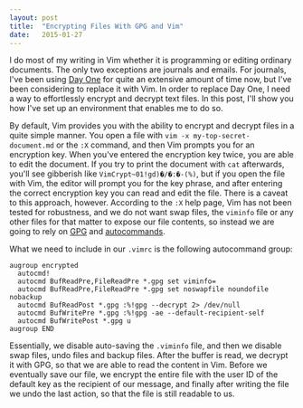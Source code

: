 ```yaml
---
layout: post
title:  "Encrypting Files With GPG and Vim"
date:   2015-01-27
---
```


I do most of my writing in Vim whether it is programming or editing ordinary
documents. The only two exceptions are journals and emails. For journals, I've
been using [Day One](http://dayoneapp.com) for quite an extensive amount of time
now, but I've been considering to replace it with Vim. In order to replace Day
One, I need a way to effortlessly encrypt and decrypt text files. In this post,
I'll show you how I've set up an environment that enables me to do so.

By default, Vim provides you with the ability to encrypt and decrypt files in a
quite simple manner. You open a file with `vim -x my-top-secret-document.md` or
the `:X` command, and then Vim prompts you for an encryption key. When you've
entered the encryption key twice, you are able to edit the document. If you try
to print the document with `cat` afterwards, you'll see gibberish like
`VimCrypt~01!gd)�/�:�-(%)`, but if you open the file with Vim, the editor will
prompt you for the key phrase, and after entering the correct encryption key you
can read and edit the file. There is a caveat to this approach, however.
According to the `:X` help page, Vim has not been tested for robustness, and we
do not want swap files, the `viminfo` file or any other files for that matter to
expose our file contents, so instead we are going to rely on
[GPG](https://www.gnupg.org/) and
[autocommands](http://learnvimscriptthehardway.stevelosh.com/chapters/12.html).

What we need to include in our `.vimrc` is the following autocommand group:

```viml
augroup encrypted
  autocmd!
  autocmd BufReadPre,FileReadPre *.gpg set viminfo=
  autocmd BufReadPre,FileReadPre *.gpg set noswapfile noundofile nobackup
  autocmd BufReadPost *.gpg :%!gpg --decrypt 2> /dev/null
  autocmd BufWritePre *.gpg :%!gpg -ae --default-recipient-self
  autocmd BufWritePost *.gpg u
augroup END
```

Essentially, we disable auto-saving the `.viminfo` file, and then we disable
swap files, undo files and backup files. After the buffer is read, we decrypt
it with GPG, so that we are able to read the content in Vim.  Before we
eventually save our file, we encrypt the entire file with the user ID of the
default key as the recipient of our message, and finally after writing the file
we undo the last action, so that the file is still readable to us.
